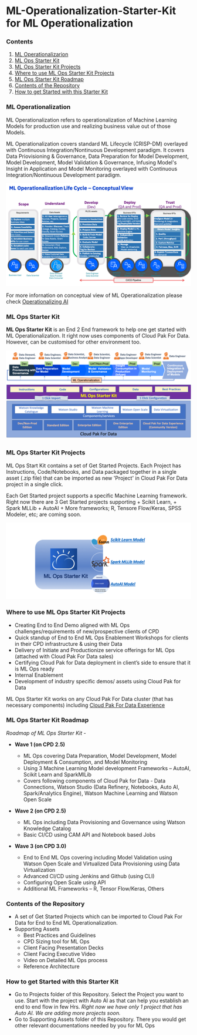 # ML-Operationalization-Starter-Kit for ML Operationalization



### Contents

1. [ML Operationalizarion](#ml-ops-intro)
2. [ML Ops Starter Kit](#ml-ops-starter-kit)
3. [ML Ops Starter Kit Projects](#ml-ops-sk-projects)
4. [Where to use ML Ops Starter Kit Projects](#ml-ops-sk-projects-usage)
5. [ML Ops Starter Kit Roadmap](#ml-ops-sk-roadmap)
6. [Contents of the Repository](#ml-ops-repo-contents)
7. [How to get Started with this Starter Kit](#ml-ops-get-started)



### ML Operationalization<a class="anchor" id="ml-ops-intro">
    
ML Operationalization refers to operationalization of Machine Learning Models for production use and realizing business value out of those Models. 

ML Operationalization covers standard ML Lifecycle (CRISP-DM) overlayed with Continuous Integration/Nontinuous Development paradigm. It covers Data Priovisioning & Governance, Data Preparation for Model Development, Model Development, Model Validation & Governance, Infusing Model's Insight in Application and Model Monitoring overlayed with Continuous Integration/Nontinuous Development paradigm.

![](Images/MLOpsConceptialView2.png)

For more infornation on conceptual view of ML Operationalization please check [Operationalizing AI](https://ibm.co/AI-Ops)

### ML Ops Starter Kit<a class="anchor" id="ml-ops-starter-kit">

**ML Ops Starter Kit** is an End 2 End framework to help one get started with ML Operationalization. It right now uses components of Cloud Pak For Data. However, can be customised for other environment too.

![](Images/MlOpsStarterKit2.png)

### ML Ops Starter Kit Projects<a class="anchor" id="ml-ops-sk-projects">

ML Ops Start Kit contains a set of Get Started Projects. Each Project has Instructions, Code/Notebooks, and Data packaged together in a single asset (.zip file) that can be imported as new 'Project' in Cloud Pak For Data project in a single click.


Each Get Started project supports a specific Machine Learning framework. Right now there are 3 Get Started projects supporting
    + Scikit Learn, 
    + Spark MLLib 
    + AutoAI
    + More frameworks; R, Tensore Flow/Keras, SPSS Modeler, etc; are coming soon.

![](Images/MlOpsFrameworks5.png)

### Where to use ML Ops Starter Kit Projects<a class="anchor" id="ml-ops-sk-projects-usage">

+ Creating End to End Demo aligned with ML Ops challenges/requirements of new/prospective clients of CPD
+ Quick standup of End to End ML Ops Enablement Workshops for clients in their CPD infrastructure & using their Data
+ Delivery of Initiate and Productionize service offerings for ML Ops (attached with Cloud Pak For Data sales)
+ Certifying Cloud Pak for Data deployment in client’s side to ensure that it is ML Ops ready
+ Internal Enablement
+ Development of industry specific demos/ assets using Cloud Pak for Data

ML Ops Starter Kit works on any Cloud Pak For Data cluster (that has necessary components) including [Cloud Pak For Data Experience](https://www.ibm.com/cloud/paks/experiences/cloud-pak-for-data) 

### ML Ops Starter Kit Roadmap<a class="anchor" id="ml-ops-sk-roadmap">

*Roadmap of ML Ops Starter Kit -*

+ **Wave 1 (on CPD 2.5)**  
    + ML Ops covering Data Preparation, Model Development, Model Deployment & Consumption, and  Model Monitoring
    + Using 3 Machine Learning Model development Frameworks – AutoAI, Scikit Learn and SparkMlLib
    + Covers following components of Cloud Pak for Data - Data Connections, Watson Studio (Data Refinery, Notebooks, Auto AI, Spark/Analytics Engine), Watson Machine Learning and Watson Open Scale

+ **Wave 2 (on CPD 2.5)**  
    + ML Ops including Data Provisioning and Governance using Watson Knowledge Catalog
    + Basic CI/CD using CAM API and Notebook based Jobs

+ **Wave 3 (on CPD 3.0)**  
    + End to End ML Ops covering including Model Validation using Watson Open Scale and Virtualized Data Provisioning using             Data Virtualization
    + Advanced CI/CD using Jenkins and Github (using CLI)
    + Configuring Open Scale using API
    + Additional ML Frameworks – R, Tensor Flow/Keras, Others

### Contents of the Repository<a class="anchor" id="ml-ops-repo-contents">

+ A set of Get Started Projects which can be imported to Cloud Pak For Data for End to End ML Operationalization. 
+ Supporting Assets
    + Best Practices and Guidelines
    + CPD Sizing tool for ML Ops
    + Client Facing Presentation Decks
    + Client Facing Executive Video
    + Video on Detailed ML Ops process
    + Reference Architecture

### How to get Started with this Starter Kit<a class="anchor" id="ml-ops-get-started">
    
+ Go to Projects folder of this Repository. Select the Project you want to use. Start with the project with Auto AI as that can help you establish an end to end flow in few Hrs. *Right now we have only 1 project that has Auto AI. We are adding more projects soon.*
+ Go to Supporting Assets folder of this Repository. There you would get other relevant documentations needed by you for ML Ops

